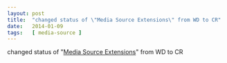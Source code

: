 ```yaml
---
layout: post
title:  "changed status of \"Media Source Extensions\" from WD to CR"
date:   2014-01-09
tags:   [ media-source ]
---
```


changed status of "[Media Source Extensions](/spec/media-source)" from WD to CR

